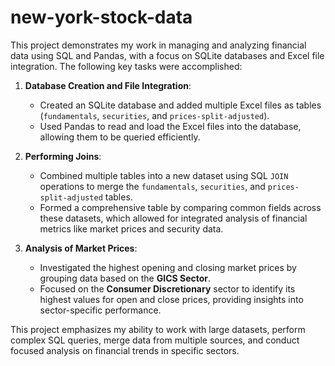# new-york-stock-data
This project demonstrates my work in managing and analyzing financial data using SQL and Pandas, with a focus on SQLite databases and Excel file integration. The following key tasks were accomplished:

1. **Database Creation and File Integration**:
   - Created an SQLite database and added multiple Excel files as tables (`fundamentals`, `securities`, and `prices-split-adjusted`).
   - Used Pandas to read and load the Excel files into the database, allowing them to be queried efficiently.

2. **Performing Joins**:
   - Combined multiple tables into a new dataset using SQL `JOIN` operations to merge the `fundamentals`, `securities`, and `prices-split-adjusted` tables. 
   - Formed a comprehensive table by comparing common fields across these datasets, which allowed for integrated analysis of financial metrics like market prices and security data.

3. **Analysis of Market Prices**:
   - Investigated the highest opening and closing market prices by grouping data based on the **GICS Sector**.
   - Focused on the **Consumer Discretionary** sector to identify its highest values for open and close prices, providing insights into sector-specific performance.

This project emphasizes my ability to work with large datasets, perform complex SQL queries, merge data from multiple sources, and conduct focused analysis on financial trends in specific sectors.
